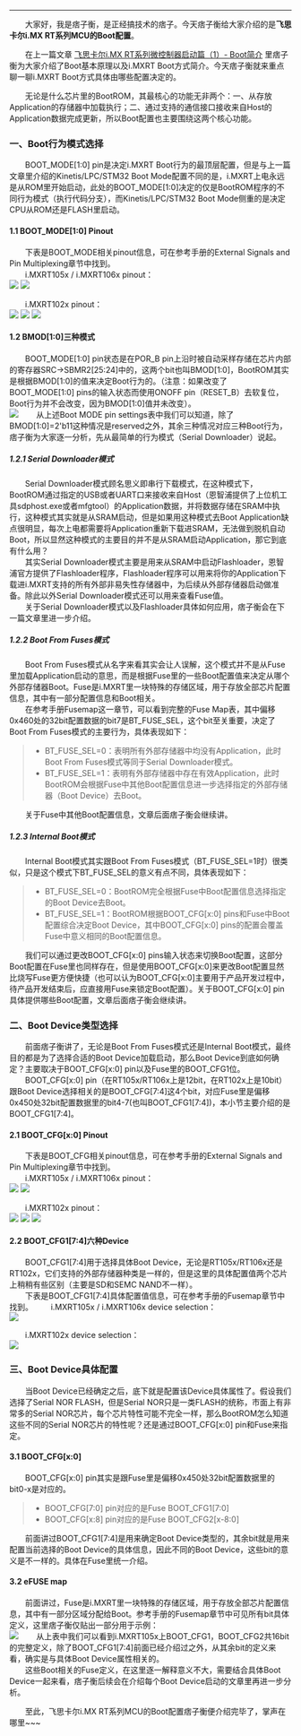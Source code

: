 ----
　　大家好，我是痞子衡，是正经搞技术的痞子。今天痞子衡给大家介绍的是**飞思卡尔i.MX RT系列MCU的Boot配置**。  

　　在上一篇文章 [飞思卡尔i.MX RT系列微控制器启动篇（1）- Boot简介](http://www.cnblogs.com/henjay724/p/9031655.html) 里痞子衡为大家介绍了Boot基本原理以及i.MXRT Boot方式简介。今天痞子衡就来重点聊一聊i.MXRT Boot方式具体由哪些配置决定的。  

　　无论是什么芯片里的BootROM，其最核心的功能无非两个：一、从存放Application的存储器中加载执行；二、通过支持的通信接口接收来自Host的Application数据完成更新，所以Boot配置也主要围绕这两个核心功能。  

### 一、Boot行为模式选择
　　BOOT_MODE[1:0] pin是决定i.MXRT Boot行为的最顶层配置，但是与上一篇文章里介绍的Kinetis/LPC/STM32 Boot Mode配置不同的是，i.MXRT上电永远是从ROM里开始启动，此处的BOOT_MODE[1:0]决定的仅是BootROM程序的不同行为模式（执行代码分支），而Kinetis/LPC/STM32 Boot Mode侧重的是决定CPU从ROM还是FLASH里启动。  
#### 1.1 BOOT_MODE[1:0] Pinout
　　下表是BOOT_MODE相关pinout信息，可在参考手册的External Signals and Pin Multiplexing章节中找到。  
　　i.MXRT105x / i.MXRT106x pinout：  
<img src="http://odox9r8vg.bkt.clouddn.com/image/cnblogs/i.MXRT_Boot_PinMuxIndex.PNG" style="zoom:100%" />
<img src="http://odox9r8vg.bkt.clouddn.com/image/cnblogs/i.MXRT_Boot_PinMuxSRC_1050.PNG" style="zoom:100%" />

　　i.MXRT102x pinout：  
<img src="http://odox9r8vg.bkt.clouddn.com/image/cnblogs/i.MXRT_Boot_PinMuxIndex.PNG" style="zoom:100%" />
<img src="http://odox9r8vg.bkt.clouddn.com/image/cnblogs/i.MXRT_Boot_PinMuxSRC_1020.PNG" style="zoom:100%" />
<img src="http://odox9r8vg.bkt.clouddn.com/image/cnblogs/i.MXRT_Boot_PinMuxSRC_1020_1.PNG" style="zoom:100%" />

#### 1.2 BMOD[1:0]三种模式
　　BOOT_MODE[1:0] pin状态是在POR_B pin上沿时被自动采样存储在芯片内部的寄存器SRC->SBMR2[25:24]中的，这两个bit也叫BMOD[1:0]，BootROM其实是根据BMOD[1:0]的值来决定Boot行为的。（注意：如果改变了BOOT_MODE[1:0] pins的输入状态而使用ONOFF pin（RESET_B）去软复位，Boot行为并不会改变，因为BMOD[1:0]值并未改变）。  
<img src="http://odox9r8vg.bkt.clouddn.com/i.MXRT_Boot_BOOT_MODE_pins_setting.PNG" style="zoom:100%" />
　　从上述Boot MODE pin settings表中我们可以知道，除了BMOD[1:0]=2'b11这种情况是reserved之外，其余三种情况对应三种Boot行为，痞子衡为大家逐一分析，先从最简单的行为模式（Serial Downloader）说起。  

##### 1.2.1 Serial Downloader模式
　　Serial Downloader模式顾名思义即串行下载模式，在这种模式下，BootROM通过指定的USB或者UART口来接收来自Host（恩智浦提供了上位机工具sdphost.exe或者mfgtool）的Application数据，并将数据存储在SRAM中执行，这种模式其实就是从SRAM启动，但是如果用这种模式去Boot Application缺点很明显，每次上电都需要将Application重新下载进SRAM，无法做到脱机自动Boot，所以显然这种模式的主要目的并不是从SRAM启动Application，那它到底有什么用？  
　　其实Serial Downloader模式主要是用来从SRAM中启动Flashloader，恩智浦官方提供了Flashloader程序，Flashloader程序可以用来将你的Application下载进i.MXRT支持的所有外部非易失性存储器中，为后续从外部存储器启动做准备。除此以外Serial Downloader模式还可以用来查看Fuse值。  
　　关于Serial Downloader模式以及Flashloader具体如何应用，痞子衡会在下一篇文章里进一步介绍。  

##### 1.2.2 Boot From Fuses模式
　　Boot From Fuses模式从名字来看其实会让人误解，这个模式并不是从Fuse里加载Application启动的意思，而是根据Fuse里的一些Boot配置值来决定从哪个外部存储器Boot。Fuse是i.MXRT里一块特殊的存储区域，用于存放全部芯片配置信息，其中有一部分配置信息和Boot相关。  
　　在参考手册Fusemap这一章节，可以看到完整的Fuse Map表，其中偏移0x460处的32bit配置数据的bit7是BT_FUSE_SEL，这个bit至关重要，决定了Boot From Fuses模式的主要行为，具体表现如下：  
> * BT_FUSE_SEL=0：表明所有外部存储器中均没有Application，此时Boot From Fuses模式等同于Serial Downloader模式。
> * BT_FUSE_SEL=1：表明有外部存储器中存在有效Application，此时BootROM会根据Fuse中其他Boot配置信息进一步选择指定的外部存储器（Boot Device）去Boot。

　　关于Fuse中其他Boot配置信息，文章后面痞子衡会继续讲。  

##### 1.2.3 Internal Boot模式
　　Internal Boot模式其实跟Boot From Fuses模式（BT_FUSE_SEL=1时）很类似，只是这个模式下BT_FUSE_SEL的意义有点不同，具体表现如下：  
> * BT_FUSE_SEL=0：BootROM完全根据Fuse中Boot配置信息选择指定的Boot Device去Boot。
> * BT_FUSE_SEL=1：BootROM根据BOOT_CFG[x:0] pins和Fuse中Boot配置综合决定Boot Device，其中BOOT_CFG[x:0] pins的配置会覆盖Fuse中意义相同的Boot配置信息。

　　我们可以通过更改BOOT_CFG[x:0] pins输入状态来切换Boot配置，这部分Boot配置在Fuse里也同样存在，但是使用BOOT_CFG[x:0]来更改Boot配置显然比烧写Fuse更方便快捷（也可以认为BOOT_CFG[x:0]主要用于产品开发过程中，待产品开发结束后，应直接用Fuse来锁定Boot配置）。关于BOOT_CFG[x:0] pin具体提供哪些Boot配置，文章后面痞子衡会继续讲。  

### 二、Boot Device类型选择
　　前面痞子衡讲了，无论是Boot From Fuses模式还是Internal Boot模式，最终目的都是为了选择合适的Boot Device加载启动，那么Boot Device到底如何确定？主要取决于BOOT_CFG[x:0] pin以及Fuse里的BOOT_CFG1位。  
　　BOOT_CFG[x:0] pin（在RT105x/RT106x上是12bit，在RT102x上是10bit）跟Boot Device选择相关的是BOOT_CFG[7:4]这4个bit，对应Fuse里是偏移0x450处32bit配置数据里的bit4-7(也叫BOOT_CFG1[7:4])，本小节主要介绍的是BOOT_CFG1[7:4]。  
#### 2.1 BOOT_CFG[x:0] Pinout
　　下表是BOOT_CFG相关pinout信息，可在参考手册的External Signals and Pin Multiplexing章节中找到。  
　　i.MXRT105x / i.MXRT106x pinout：  
<img src="http://odox9r8vg.bkt.clouddn.com/image/cnblogs/i.MXRT_Boot_PinMuxIndex.PNG" style="zoom:100%" />
<img src="http://odox9r8vg.bkt.clouddn.com/image/cnblogs/i.MXRT_Boot_PinMuxSRC_1050_1.PNG" style="zoom:100%" />

　　i.MXRT102x pinout：  
<img src="http://odox9r8vg.bkt.clouddn.com/image/cnblogs/i.MXRT_Boot_PinMuxIndex.PNG" style="zoom:100%" />
<img src="http://odox9r8vg.bkt.clouddn.com/image/cnblogs/i.MXRT_Boot_PinMuxSRC_1020_2.PNG" style="zoom:100%" />
<img src="http://odox9r8vg.bkt.clouddn.com/image/cnblogs/i.MXRT_Boot_PinMuxSRC_1020_3.PNG" style="zoom:100%" />

#### 2.2 BOOT_CFG1[7:4]六种Device
　　BOOT_CFG1[7:4]用于选择具体Boot Device，无论是RT105x/RT106x还是RT102x，它们支持的外部存储器种类是一样的，但是这里的具体配置值两个芯片上稍稍有些区别（主要是SD和SEMC NAND不一样）。  
　　下表是BOOT_CFG1[7:4]具体配置值信息，可在参考手册的Fusemap章节中找到。
　　i.MXRT105x / i.MXRT106x device selection：  
<img src="http://odox9r8vg.bkt.clouddn.com/image/cnblogs/i.MXRT_Boot_BOOTCFG1_1050.PNG" style="zoom:100%" />

　　i.MXRT102x device selection：  
<img src="http://odox9r8vg.bkt.clouddn.com/image/cnblogs/i.MXRT_Boot_BOOTCFG1_1020.PNG" style="zoom:100%" />

### 三、Boot Device具体配置
　　当Boot Device已经确定之后，底下就是配置该Device具体属性了。假设我们选择了Serial NOR FLASH，但是Serial NOR只是一类FLASH的统称，市面上有非常多的Serial NOR芯片，每个芯片特性可能不完全一样，那么BootROM怎么知道这些不同的Serial NOR芯片的特性呢？还是通过BOOT_CFG[x:0] pin和Fuse来指定。  

#### 3.1 BOOT_CFG[x:0]
　　BOOT_CFG[x:0] pin其实是跟Fuse里是偏移0x450处32bit配置数据里的bit0-x是对应的。  
> * BOOT_CFG[7:0] pin对应的是Fuse BOOT_CFG1[7:0]
> * BOOT_CFG[x:8] pin对应的是Fuse BOOT_CFG2[x-8:0]

　　前面讲过BOOT_CFG1[7:4]是用来确定Boot Device类型的，其余bit就是用来配置当前选择的Boot Device的具体信息，因此不同的Boot Device，这些bit的意义是不一样的。具体在Fuse里统一介绍。  

#### 3.2 eFUSE map
　　前面讲过，Fuse是i.MXRT里一块特殊的存储区域，用于存放全部芯片配置信息，其中有一部分区域分配给Boot。参考手册的Fusemap章节中可见所有bit具体定义，这里痞子衡仅贴出一部分用于示例：  
<img src="http://odox9r8vg.bkt.clouddn.com/image/cnblogs/i.MXRT_Boot_Fusemap_1050.PNG" style="zoom:100%" />
　　从上表中我们可以看到i.MXRT105x上BOOT_CFG1，BOOT_CFG2共16bit的完整定义，除了BOOT_CFG1[7:4]前面已经介绍过之外，从其余bit的定义来看，确实是与具体Boot Device属性相关的。  
　　这些Boot相关的Fuse定义，在这里逐一解释意义不大，需要结合具体Boot Device一起来看，痞子衡后续会在介绍每个Boot Device启动的文章里再进一步分析。  

　　至此，飞思卡尔i.MX RT系列MCU的Boot配置痞子衡便介绍完毕了，掌声在哪里~~~ 

